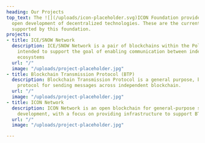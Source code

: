 ```yaml
---
heading: Our Projects
top_text: The ![](/uploads/icon-placeholder.svg)ICON Foundation provides support for
  open development of decentralized technologies. These are the current main ![](/uploads/icon-placeholder.svg)projects
  supported by this foundation.
projects:
- title: ICE/SNOW Network
  description: ICE/SNOW Network is a pair of blockchains within the Polkadot ecosystem
    intended to support the goal of enabling communication between independent blockchain
    ecosystems
  url: "/"
  image: "/uploads/project-placeholder.jpg"
- title: Blockchain Transmission Protocol (BTP)
  description: Blockchain Transmission Protocol is a general purpose, blockchain-agnostic
    protocol for sending messages across independent blockchain.
  url: "/"
  image: "/uploads/project-placeholder.jpg"
- title: ICON Network
  description: ICON Network is an open blockchain for general-purpose smart contract
    development, with a focus on providing infrastructure to support BTP.
  url: "/"
  image: "/uploads/project-placeholder.jpg"

---
```

